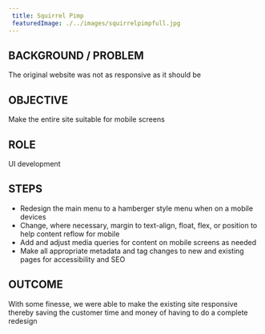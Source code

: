 ```yaml
---
 title: Squirrel Pimp
 featuredImage: ./../images/squirrelpimpfull.jpg
---
```

## BACKGROUND / PROBLEM
The original website was not as responsive as it should be

## OBJECTIVE
Make the entire site suitable for mobile screens

## ROLE
UI development

## STEPS
<ul class="li-style">
<li>Redesign the main menu to a hamberger style menu when on a mobile devices</li>
<li>Change, where necessary, margin to text-align, float, flex, or position to help content reflow for mobile</li>
<li>Add and adjust media queries for content on mobile screens as needed</li>
<li>Make all appropriate metadata and tag changes to new and existing pages for accessibility and SEO</li>
</ul>

## OUTCOME
With some finesse, we were able to make the existing site responsive thereby saving the customer time and money of having to do a complete redesign